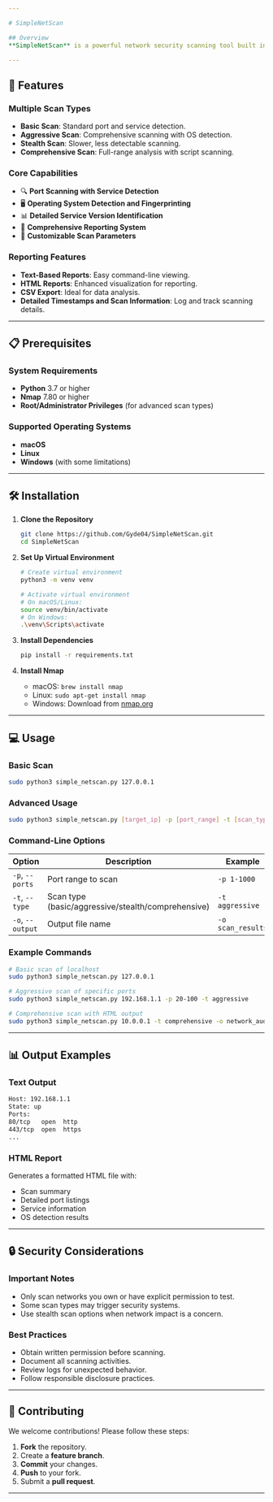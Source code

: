 ```yaml
---

# SimpleNetScan

## Overview
**SimpleNetScan** is a powerful network security scanning tool built in Python, ideal for security professionals and enthusiasts. It facilitates network reconnaissance and security assessments in a controlled, authorized environment, showcasing various cybersecurity concepts.

---
```


## 🚀 Features

### Multiple Scan Types
- **Basic Scan**: Standard port and service detection.
- **Aggressive Scan**: Comprehensive scanning with OS detection.
- **Stealth Scan**: Slower, less detectable scanning.
- **Comprehensive Scan**: Full-range analysis with script scanning.

### Core Capabilities
- 🔍 **Port Scanning with Service Detection**
- 🖥️ **Operating System Detection and Fingerprinting**
- 📊 **Detailed Service Version Identification**
- 📝 **Comprehensive Reporting System**
- 🎯 **Customizable Scan Parameters**

### Reporting Features
- **Text-Based Reports**: Easy command-line viewing.
- **HTML Reports**: Enhanced visualization for reporting.
- **CSV Export**: Ideal for data analysis.
- **Detailed Timestamps and Scan Information**: Log and track scanning details.

---

## 📋 Prerequisites

### System Requirements
- **Python** 3.7 or higher
- **Nmap** 7.80 or higher
- **Root/Administrator Privileges** (for advanced scan types)

### Supported Operating Systems
- **macOS**
- **Linux**
- **Windows** (with some limitations)

---

## 🛠️ Installation

1. **Clone the Repository**
   ```bash
   git clone https://github.com/Gyde04/SimpleNetScan.git
   cd SimpleNetScan
   ```

2. **Set Up Virtual Environment**
   ```bash
   # Create virtual environment
   python3 -m venv venv

   # Activate virtual environment
   # On macOS/Linux:
   source venv/bin/activate
   # On Windows:
   .\venv\Scripts\activate
   ```

3. **Install Dependencies**
   ```bash
   pip install -r requirements.txt
   ```

4. **Install Nmap**
   - macOS: `brew install nmap`
   - Linux: `sudo apt-get install nmap`
   - Windows: Download from [nmap.org](https://nmap.org/)

---

## 💻 Usage

### Basic Scan
```bash
sudo python3 simple_netscan.py 127.0.0.1
```

### Advanced Usage
```bash
sudo python3 simple_netscan.py [target_ip] -p [port_range] -t [scan_type] -o [output_file]
```

### Command-Line Options

| Option       | Description                             | Example                       |
|--------------|-----------------------------------------|-------------------------------|
| `-p`, `--ports` | Port range to scan                    | `-p 1-1000`                   |
| `-t`, `--type`  | Scan type (basic/aggressive/stealth/comprehensive) | `-t aggressive`             |
| `-o`, `--output` | Output file name                    | `-o scan_results`             |

### Example Commands
```bash
# Basic scan of localhost
sudo python3 simple_netscan.py 127.0.0.1

# Aggressive scan of specific ports
sudo python3 simple_netscan.py 192.168.1.1 -p 20-100 -t aggressive

# Comprehensive scan with HTML output
sudo python3 simple_netscan.py 10.0.0.1 -t comprehensive -o network_audit
```

---

## 📊 Output Examples

### Text Output
```bash
Host: 192.168.1.1
State: up
Ports:
80/tcp   open  http
443/tcp  open  https
...
```

### HTML Report
Generates a formatted HTML file with:
- Scan summary
- Detailed port listings
- Service information
- OS detection results

---

## 🔒 Security Considerations

### Important Notes
- Only scan networks you own or have explicit permission to test.
- Some scan types may trigger security systems.
- Use stealth scan options when network impact is a concern.

### Best Practices
- Obtain written permission before scanning.
- Document all scanning activities.
- Review logs for unexpected behavior.
- Follow responsible disclosure practices.

---

## 🤝 Contributing
We welcome contributions! Please follow these steps:
1. **Fork** the repository.
2. Create a **feature branch**.
3. **Commit** your changes.
4. **Push** to your fork.
5. Submit a **pull request**.

--- 
